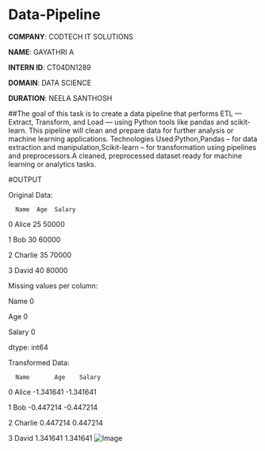 # Data-Pipeline

**COMPANY**: CODTECH IT SOLUTIONS

**NAME**: GAYATHRI A

**INTERN ID**: CT04DN1289 

**DOMAIN**: DATA SCIENCE

**DURATION**: NEELA SANTHOSH

##The goal of this task is to create a data pipeline that performs ETL — Extract, Transform, and Load — using Python tools like pandas and scikit-learn. This pipeline will clean and prepare data for further analysis or machine learning applications. Technologies Used:Python,Pandas – for data extraction and manipulation,Scikit-learn – for transformation using pipelines and preprocessors.A cleaned, preprocessed dataset ready for machine learning or analytics tasks. 

#OUTPUT

Original Data:

      Name  Age  Salary
      
0    Alice   25   50000

1      Bob   30   60000

2  Charlie   35   70000

3    David   40   80000

Missing values per column:

Name      0

Age       0

Salary    0

dtype: int64

Transformed Data:

      Name       Age    Salary
      
0    Alice -1.341641 -1.341641

1      Bob -0.447214 -0.447214

2  Charlie  0.447214  0.447214

3    David  1.341641  1.341641
![Image](https://github.com/user-attachments/assets/97e53f12-74bd-4be4-a66c-70775fd01607)
